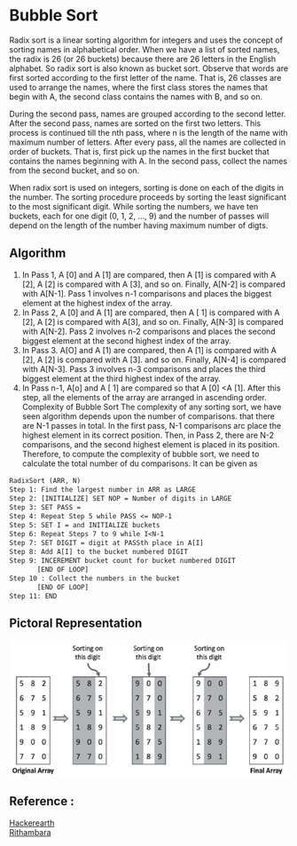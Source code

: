 # Bubble Sort
Radix sort is a linear sorting algorithm for integers and uses the concept of sorting names in
alphabetical order. When we have a list of sorted names, the radix is 26 (or 26 buckets) because
there are 26 letters in the English alphabet. So radix sort is also known as bucket sort. Observe
that words are first sorted according to the first letter of the name. That is, 26 classes are used
to arrange the names, where the first class stores the names that begin with A, the second class
contains the names with B, and so on.

During the second pass, names are grouped according to the second letter. After the second
pass, names are sorted on the first two letters. This process is continued till the nth pass, where n
is the length of the name with maximum number of letters.
After every pass, all the names are collected in order of buckets. That is, first pick up the names
in the first bucket that contains the names beginning with A. In the second pass, collect the names
from the second bucket, and so on.

When radix sort is used on integers, sorting is done on each of the digits in the number. The
sorting procedure proceeds by sorting the least significant to the most significant digit. While
sorting the numbers, we have ten buckets, each for one digit (0, 1, 2, …, 9) and the number of
passes will depend on the length of the number having maximum number of digts.


## Algorithm
1. In Pass 1, A [0] and A [1] are compared, then A [1] is compared with A [2], A [2] is compared with A [3], and so on. Finally, A[N-2] is compared with A[N-1]. Pass 1 involves n-1 comparisons and places the biggest element at the highest index of the array.
2. In Pass 2, A [0] and A [1] are compared, then A [ 1] is compared with A [2], A [2] is compared with A[3], and so on. Finally, A[N-3] is compared with A[N-2]. Pass 2 involves n-2 comparisons and places the second biggest element at the second highest index of the array.
3. In Pass 3. A[O] and A [1) are compared, then A [1] is compared with A [2], A [2] is compared with A [3]. and so on. Finally, A[N-4] is compared with A[N-3]. Pass 3 involves n-3 comparisons and places the third biggest element at the third highest index of the array. 
4. In Pass n-1, A[o] and A [ 1] are compared so that A [0] <A [1]. After this step, all the elements of the array are arranged in ascending order.
Complexity of Bubble Sort
The complexity of any sorting sort, we have seen algorithm depends upon the number of comparisons. that there are N-1 passes in total. In the first pass, N-1 comparisons arc place the highest element in its correct position. Then, in Pass 2, there are N-2 comparisons, and the second highest element is placed in its position. Therefore, to compute the complexity of bubble sort, we need to calculate the total number of du comparisons. It can be given as 
```
RadixSort (ARR, N)
Step 1: Find the largest number in ARR as LARGE
Step 2: [INITIALIZE] SET NOP = Number of digits in LARGE
Step 3: SET PASS =
Step 4: Repeat Step 5 while PASS <= NOP-1
Step 5: SET I = and INITIALIZE buckets
Step 6: Repeat Steps 7 to 9 while I<N-1
Step 7: SET DIGIT = digit at PASSth place in A[I]
Step 8: Add A[I] to the bucket numbered DIGIT
Step 9: INCEREMENT bucket count for bucket numbered DIGIT
       [END OF LOOP]
Step 10 : Collect the numbers in the bucket
       [END OF LOOP]
Step 11: END

```

## Pictoral Representation

![Alt text](../images/radix-sort.png?raw=true "Title")

## Reference :
<a href="https://www.hackerearth.com/practice/algorithms/sorting/radix-sort/tutorial/">Hackerearth</a>
 <br>
<a href="https://www.ritambhara.in/radix-sort/ ">Rithambara</a>

